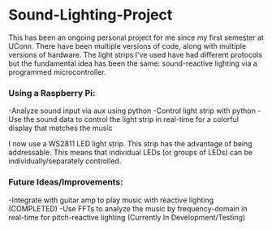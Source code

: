 # Sound-Lighting-Project

This has been an ongoing personal project for me since my first semester at UConn. There have been multiple versions of code, along with multiple versions of hardware. The light strips I've used have had different protocols but the fundamental idea has been the same: sound-reactive lighting via a programmed microcontroller.

### Using a Raspberry Pi:
  -Analyze sound input via aux using python
  -Control light strip with python
  -Use the sound data to control the light strip in real-time for a colorful display that matches the music
  
I now use a WS2811 LED light strip. This strip has the advantage of being addressable. This means that individual LEDs (or groups of LEDs) can be individually/separately controlled.

### Future Ideas/Improvements:
  -Integrate with guitar amp to play music with reactive lighting (COMPLETED)
  -Use FFTs to analyze the music by frequency-domain in real-time for pitch-reactive lighting (Currently In Development/Testing)
